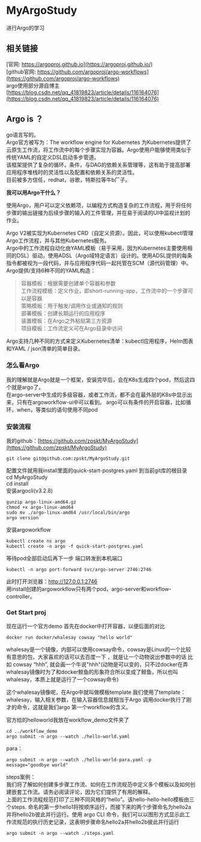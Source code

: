 # MyArgoStudy
进行Argo的学习
## 相关链接
[官网:  https://argoproj.github.io](https://argoproj.github.io/)   
[github官网:  https://github.com/argoproj/argo-workflows](https://github.com/argoproj/argo-workflows)  
argo使用部分源自博主[https://blog.csdn.net/qq_41819823/article/details/116164076](https://blog.csdn.net/qq_41819823/article/details/116164076)  
## Argo is ？
go语言写的。  
Argo官方被写为：The workflow engine for Kubernetes
为Kubernetes提供了云原生工作流，将工作流中的每个步骤实现为容器。Argo使用户能够使用类似于传统YAML的自定义DSL启动多步管道。  
该框架提供了复杂的循环，条件，与DAG的依赖关系管理等，这有助于提高部署应用程序堆栈时的灵活性以及配置和依赖关系的灵活性。  
目前被多方信任，redhat，谷歌，特斯拉等牛b厂子。

**我可以用Argo干什么？**

使用Argo，用户可以定义依赖项，以编程方式构造复杂的工作流程，用于将任何步骤的输出链接为后续步骤的输入的工件管理，并在易于阅读的UI中监视计划的作业。

Argo V2被实现为Kubernetes CRD（自定义资源）。因此，可以使用kubectl管理Argo工作流程，并与其他Kubernetes服务。    
Argo中的工作流程自动化由YAML模板（易于采用，因为Kubernetes主要使用相同的DSL）驱动，使用ADSL（Argo域特定语言）设计的。使用ADSL提供的每条指令都被视为一段代码，并与应用程序代码一起托管在SCM（源代码管理）中。  
Argo提供/支持6种不同的YAML构造：
>容器模板：根据需要创建单个容器和参数  
工作流程模板：定义作业，即short-running-app，工作流中的一个步骤可以是容器  
策略模板：用于触发/调用作业或通知的规则  
部署模板：创建长期运行的应用程序  
装置模板：在Argo之外粘贴第三方资源  
项目模板：工作流定义可在Argo目录中访问
>
Argo支持几种不同的方式来定义Kubernetes清单：kubectl应用程序，Helm图表和YAML / json清单的简单目录。

### 怎么看Argo
我的理解就是Argo就是一个框架，安装完毕后，会在K8s生成四个pod，然后这四个就是argo了。  
在argo-server中生成的多级容器，或者工作流，都不会在最外层的K8s中显示出来，只有在argoworkflow-ui中可以看到。
argo可以有条件的开启容器，比如循环，when，等类似的语句使用不同pod
### 安装流程
我的github：[https://github.com/zpskt/MyArgoStudy](https://github.com/zpskt/MyArgoStudy)

    git clone git@github.com:zpskt/MyArgoStudy.git
配置文件就用我install里面的quick-start-postgres.yaml
到当前git库的根目录  
cd MyArgoStudy  
cd install  
安装argocli(v3.2.8)

    gunzip argo-linux-amd64.gz
    chmod +x argo-linux-amd64
    sudo mv ./argo-linux-amd64 /usr/local/bin/argo
    argo version
安装argoworkflow

    kubectl create ns argo
    kubectl create -n argo -f quick-start-postgres.yaml
等待pod全部启动后再下一步
端口转发到本机端口

    kubectl -n argo port-forward svc/argo-server 2746:2746

此时打开浏览器：http://127.0.0.1:2746  
用install创建的argoworkflow只有两个pod，argo-server和workflow-controller。  
### Get Start proj  
现在运行一个官方demo
首先在docker中打开容器，以便后面的对比  

    docker run docker/whalesay cowsay "hello world"  
whalesay是一个镜像，内部可以使用cowsay命令，cowsay是Linux的一个比较有意思的包，大家喜欢的话可以去百度一下
，就是让一个动物说出参数中的话
比如 cowsay “hhh”, 就会画一个牛说"hhh"(动物是可以变的，只不过docker在弄whalesay镜像时为了和docker鲸鱼的形象符合所以变成了鲸鱼，所以也叫whalesay，本质上就是运行了一个cowsay命令)

这个whalesay镜像呢，在Argo中就叫做模板template
我们使用了template：whalesay，输入相关参数，在输入容器信息就相当于Argo 调用docker执行了刚才的命令，这就是我们argo 第一个workflow的含义。

官方给的helloworld我放在workflow_demo文件夹了  

    cd ../workflow_demo
    argo submit -n argo --watch ./hello-world.yaml  
para： 

    argo submit -n argo --watch ./hello-world-para.yaml -p message="goodbye world"
steps案例：  
我们将了解如何创建多步骤工作流、如何在工作流规范中定义多个模板以及如何创建嵌套工作流。请务必阅读评论，因为它们提供了有用的解释。  
上面的工作流程规范打印了三种不同风格的“hello”。该hello-hello-hello模板由三个steps. 命名的第一步hello1将按顺序运行，而接下来的两个步骤命名为hello2a并将hello2b彼此并行运行。使用 argo CLI 命令，我们可以以图形方式显示此工作流规范的执行历史记录，这表明步骤命名hello2a并hello2b彼此并行运行  

    argo submit -n argo --watch ./steps.yaml
